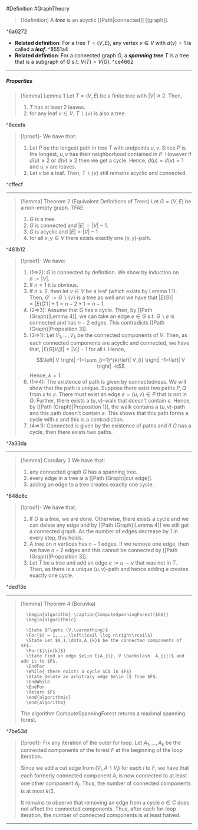 #Definition #GraphTheory 

> [!definition]
> A ***tree*** is an acyclic [[Path|connected]] [[graph]].

^6a6272

- **Related definition**: For a tree $T=(V,E)$, any vertex $v\in V$ with $d(v)=1$ is called  a ***leaf***. ^8551a4
- **Related defintion**: For a connected graph $G$, a ***spanning tree*** $T$ is a tree that is a subgraph of $G$ s.t. $V(T)=V(G)$. ^ce4662
---
##### Properties

> [!lemma] Lemma 1
> Let $T=(V,E)$ be a finite tree with $\left| V \right|\geq 2$. Then, 
> 1. $T$ has at least 2 leaves.
> 2. for any leaf $v\in V$, $T \backslash \{ v \}$ is also a tree.

^8ecefa

> [!proof]-
> We have that:
> 1. Let $P$ be the longest path in tree $T$ with endpoints $u,v$. Since $P$ is the longest, $u,v$ has their neighborhood contained in $P$. However if $d(u)\geq 2$ or $d(v)\geq 2$ then we get a cycle. Hence, $d(u)=d(v)=1$ and $u,v$ are leaves. 
> 2. Let $v$ be a leaf. Then, $T \backslash \{ v \}$ still remains acyclic and connected.

^cffecf

---

> [!lemma] Theorem 2 (Equivalent Definitions of Trees)
> Let $G=(V,E)$ be a non-empty graph. TFAE:
> 1. $G$ is a tree.
> 2. $G$ is connected and $\left| E \right|=\left| V \right|-1$.
> 3. $G$ is acyclic and $\left| E \right|=\left| V \right|-1$
> 4. for all $x,y\in V$ there exists exactly one $(x,y)$-path.

^481b12

> [!proof]-
> We have:
> 1. (1=>2): $G$ is connected by definition. We show by induction on $n:=\left| V \right|$.
> 	1. If $n=1$ it is obvious.
> 	1. If $n\geq 2$, then let $v\in V$ be a leaf (which exists by Lemma 1.1). Then, $G':=G \backslash \{ v \}$ is a tree as well and we have that $\left| E(G) \right|=\left| E(G') \right|+1=n-2+1=n-1$.
> 2. (2=>3): Assume that $G$ has a cycle. Then, by [[Path (Graph)|Lemma 4]], we can take an edge $e\in G$ s.t. $G \backslash e$ is connected and has $n-2$ edges. This contradicts [[Path (Graph)|Proposition 3]].
> 3. (3=>1): Let $V_{1},\dots,V_{k}$ be the connected components of $V$. Then, as each connected components are acyclic and connected, we have that, $\left| E(G[V_{i}]) \right|=\left| V_{i} \right|-1$ for all $i$. Hence, $$\left| V \right| -1=\sum_{i=1}^{k}\left| V_{i} \right| -1=\left| V \right| -k$$Hence, $k=1$. 
> 4. (1=>4): The existence of path is given by connectedness. We will show that the path is unique. Suppose there exist two paths $P,Q$ from $x$ to $y$. There must exist an edge $e=\{ u,v \}\in P$ that is not in $Q$. Further, there exists a $(u,v)$-walk that doesn't contain $e$. Hence, by [[Path (Graph)|Proposition 1]], the walk contains a $(u,v)$-path and this path doesn't contain $e$. This shows that this path forms a cycle with $e$ and this is a contradiction.
> 5. (4=>1): Connected is given by the existence of paths and if $G$ has a cycle, then there exists two paths. 

^7a33da

---
> [!lemma] Corollary 3
> We have that:
> 1. any connected graph $G$ has a spanning tree.
> 2. every edge in a tree is a [[Path (Graph)|cut edge]].
> 3. adding an edge to a tree creates exactly one cycle.

^848d8c

> [!proof]-
> We have that:
> 1. If $G$ is a tree, we are done. Otherwise, there exists a cycle and we can delete any edge and by [[Path (Graph)|Lemma 4]] we still get a connected graph. As the number of edges decrease by 1 in every step, this holds.
> 2. A tree on $n$ vertices has $n-1$ edges. If we remove one edge, then we have $n-2$ edges and this cannot be connected by [[Path (Graph)|Proposition 3]].
> 3. Let $T$ be a tree and add an edge $e:=u\sim v$ that was not in $T$. Then, as there is a unique $(u,v)$-path and hence adding $e$ creates exactly one cycle. 

^ded13e

---
> [!lemma] Theorem 4 (Boruvka)
>  ```pseudo
>    \begin{algorithm} \caption{ComputeSpanningForest($G$)} 
>    \begin{algorithmic}
>    
>    \State $F\gets (V,\varnothing)$
>    \For{$t = 1,...,\left\lceil \log n\right\rceil$}
>    \State Let $A_1,\dots,A_{k}$ be the connected components of $F$.
>    \For{$j\in[k]$}
>    \State Find an edge $e\in E(A_{i}, V \backslash  A_{i})$ and add it to $F$.
>    \EndFor 
>    \While{ there exists a cycle $C$ in $F$}
>    \State Delete an arbitrary edge $e\in C$ from $F$.
>    \EndWhile
>    \EndFor
>    \Return $F$
>    \end{algorithmic}
>    \end{algorithm}
>    ```
>    The algorithm $\text{ComputeSpanningForest}$ returns a maximal spanning forest.

^7be53d

> [!proof]-
> Fix any iteration of the outer for loop. Let $A_{1},\dots,A_{k}$ be the connected components of the forest $F$ at the beginning of the loop iteration.
> 
> Since we add a cut edge from $(V_{i},A \backslash V_{i})$ for each $i$ to $F$, we have that each formerly connected component $A_{i}$ is now connected to at least one other component $A_{j}$. Thus, the number of connected components is at most $k / 2$.
> 
> It remains to observe that removing an edge from a cycle $e\in C$ does not affect the connected components. Thus, after each for-loop iteration, the number of connected components is at least halved.
---

